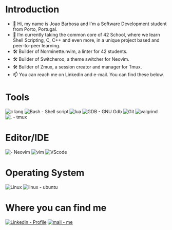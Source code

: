   # Introduction
- 👋 Hi, my name is Joao Barbosa and I'm a Software Development student from Porto, Portugal.
- 🌱 I’m currently taking the common core of 42 School, where we learn Shell Scripting, C, C++ and even more, in a unique project based and peer-to-peer learning.
- 🛠️ Builder of Norminette.nvim, a linter for 42 students.
- 🛠️ Builder of Switcheroo, a theme switcher for Neovim.
- 🛠️ Builder of Zmux, a session creator and manager for Tmux.
- 📫 You can reach me on LinkedIn and e-mail. You can find these below.

 # Tools
<p>

![c lang](https://img.shields.io/badge/C-c_lang-2ea44f?style=for-the-badge&logo=c)
![Bash - Shell script](https://img.shields.io/badge/Bash-Shell_script-2ea44f?style=for-the-badge&logo=gnubash)
![lua](https://img.shields.io/badge/.-lua-2ea44f?style=for-the-badge&logo=lua)
![GDB - GNU Gdb](https://img.shields.io/badge/GDB-GNU_Gdb-2ea44f?style=for-the-badge&logo=gnu)
![Git](https://img.shields.io/badge/.-Git-2ea44f?style=for-the-badge&logo=git)
![valgrind](https://img.shields.io/badge/.-valgrind-2ea44f?style=for-the-badge&logo=valgrind)
![. - tmux](https://img.shields.io/badge/.-tmux-2ea44f?style=for-the-badge&logo=tmux)

 </p>

# Editor/IDE
![- Neovim](https://img.shields.io/badge/.-Neovim-2ea44f?style=for-the-badge&logo=neovim)
![vim](https://img.shields.io/badge/.-vim-2ea44f?style=for-the-badge&logo=vim)
![VScode](https://img.shields.io/badge/VScode-2ea44f?style=for-the-badge&logo=vscode&logoColor=black)


# Operating System
![Linux](https://img.shields.io/badge/.-Linux-2ea44f?style=for-the-badge&logo=linux&logoColor=black)
![linux - ubuntu](https://img.shields.io/badge/linux-ubuntu-2ea44f?style=for-the-badge&logo=ubuntu&logoColor=%23E95420)

  # Where you can find me
  [![Linkedin - Profile](https://img.shields.io/badge/Linkedin-Profile-2ea44f?style=for-the-badge&logo=linkedin)](https://https://www.linkedin.com/in/joao-albuquerque-barbosa)
  [![mail - me](https://img.shields.io/badge/mail-me-2ea44f?style=for-the-badge&logo=gmail)](mailto:joao8barbosa@gmail.com)

<!---
Jonniewalk30/Jonniewalk30 is a ✨ special ✨ repository because its `README.md` (this file) appears on your GitHub profile.
You can click the Preview link to take a look at your changes.
--->

